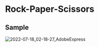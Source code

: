 # Rock-Paper-Scissors

## Sample
![2022-07-18_02-18-27_AdobeExpress](https://user-images.githubusercontent.com/104483060/179455017-d482f37f-ce09-48cc-9aff-af0b142e7a64.gif)
